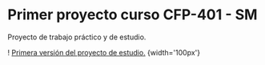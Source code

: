 # Primer proyecto curso CFP-401 - SM

Proyecto de trabajo práctico y de estudio.

 ! [Primera versión del proyecto de estudio.](/pizze-v1.jpg) {width='100px'} 